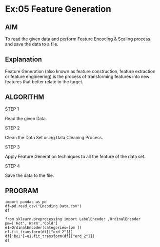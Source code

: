 # Ex:05 Feature Generation
## AIM
To read the given data and perform  Feature Encoding & Scaling process and save the data to a file.

## Explanation

Feature Generation (also known as feature construction, feature extraction or feature engineering) is the process of transforming features into new features that better relate to the target.

## ALGORITHM

STEP 1

Read the given Data.

STEP 2

Clean the Data Set using Data Cleaning Process.

STEP 3

Apply Feature Generation techniques to all the feature of the data set.

STEP 4

Save the data to the file.
## PROGRAM
```
import pandas as pd
df=pd.read_csv("Encoding Data.csv")
df

from sklearn.preprocessing import LabelEncoder ,OrdinalEncoder
pm=['Hot','Warm','Cold']
e1=OrdinalEncoder(categories=[pm ])
e1.fit_transform(df[["ord_2"]])
df['bo2']=e1.fit_transform(df[["ord_2"]])
df



















```
